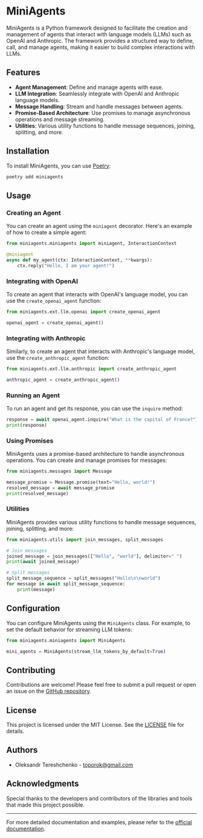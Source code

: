 # MiniAgents

MiniAgents is a Python framework designed to facilitate the creation and management of agents that interact with language models (LLMs) such as OpenAI and Anthropic. The framework provides a structured way to define, call, and manage agents, making it easier to build complex interactions with LLMs.

## Features

- **Agent Management**: Define and manage agents with ease.
- **LLM Integration**: Seamlessly integrate with OpenAI and Anthropic language models.
- **Message Handling**: Stream and handle messages between agents.
- **Promise-Based Architecture**: Use promises to manage asynchronous operations and message streaming.
- **Utilities**: Various utility functions to handle message sequences, joining, splitting, and more.

## Installation

To install MiniAgents, you can use [Poetry](https://python-poetry.org/):

```sh
poetry add miniagents
```

## Usage

### Creating an Agent

You can create an agent using the `miniagent` decorator. Here's an example of how to create a simple agent:

```python
from miniagents.miniagents import miniagent, InteractionContext

@miniagent
async def my_agent(ctx: InteractionContext, **kwargs):
    ctx.reply("Hello, I am your agent!")
```

### Integrating with OpenAI

To create an agent that interacts with OpenAI's language model, you can use the `create_openai_agent` function:

```python
from miniagents.ext.llm.openai import create_openai_agent

openai_agent = create_openai_agent()
```

### Integrating with Anthropic

Similarly, to create an agent that interacts with Anthropic's language model, use the `create_anthropic_agent` function:

```python
from miniagents.ext.llm.anthropic import create_anthropic_agent

anthropic_agent = create_anthropic_agent()
```

### Running an Agent

To run an agent and get its response, you can use the `inquire` method:

```python
response = await openai_agent.inquire("What is the capital of France?")
print(response)
```

### Using Promises

MiniAgents uses a promise-based architecture to handle asynchronous operations. You can create and manage promises for messages:

```python
from miniagents.messages import Message

message_promise = Message.promise(text="Hello, world!")
resolved_message = await message_promise
print(resolved_message)
```

### Utilities

MiniAgents provides various utility functions to handle message sequences, joining, splitting, and more:

```python
from miniagents.utils import join_messages, split_messages

# Join messages
joined_message = join_messages(["Hello", "world"], delimiter=" ")
print(await joined_message)

# Split messages
split_message_sequence = split_messages("Hello\n\nworld")
for message in await split_message_sequence:
    print(message)
```

## Configuration

You can configure MiniAgents using the `MiniAgents` class. For example, to set the default behavior for streaming LLM tokens:

```python
from miniagents.miniagents import MiniAgents

mini_agents = MiniAgents(stream_llm_tokens_by_default=True)
```

## Contributing

Contributions are welcome! Please feel free to submit a pull request or open an issue on the [GitHub repository](https://github.com/teremterem/MiniAgents).

## License

This project is licensed under the MIT License. See the [LICENSE](LICENSE) file for details.

## Authors

- Oleksandr Tereshchenko - [toporok@gmail.com](mailto:toporok@gmail.com)

## Acknowledgments

Special thanks to the developers and contributors of the libraries and tools that made this project possible.

---

For more detailed documentation and examples, please refer to the [official documentation](https://github.com/teremterem/MiniAgents).

